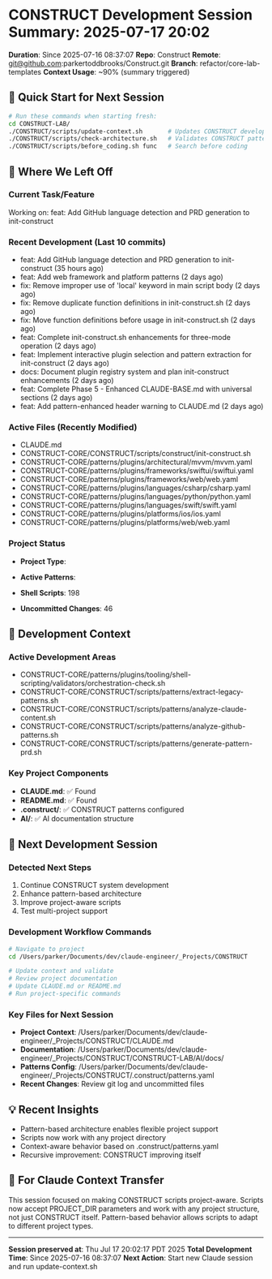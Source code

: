 # CONSTRUCT Development Session Summary: 2025-07-17 20:02
**Duration**: Since 2025-07-16 08:37:07
**Repo**: Construct
**Remote**: git@github.com:parkertoddbrooks/Construct.git
**Branch**: refactor/core-lab-templates
**Context Usage**: ~90% (summary triggered)

## 🎯 Quick Start for Next Session
```bash
# Run these commands when starting fresh:
cd CONSTRUCT-LAB/
./CONSTRUCT/scripts/update-context.sh       # Updates CONSTRUCT development context
./CONSTRUCT/scripts/check-architecture.sh   # Validates CONSTRUCT patterns
./CONSTRUCT/scripts/before_coding.sh func   # Search before coding
```

## 📍 Where We Left Off

### Current Task/Feature
Working on: feat: Add GitHub language detection and PRD generation to init-construct

### Recent Development (Last 10 commits)
- feat: Add GitHub language detection and PRD generation to init-construct (35 hours ago)
- feat: Add web framework and platform patterns (2 days ago)
- fix: Remove improper use of 'local' keyword in main script body (2 days ago)
- fix: Remove duplicate function definitions in init-construct.sh (2 days ago)
- fix: Move function definitions before usage in init-construct.sh (2 days ago)
- feat: Complete init-construct.sh enhancements for three-mode operation (2 days ago)
- feat: Implement interactive plugin selection and pattern extraction for init-construct (2 days ago)
- docs: Document plugin registry system and plan init-construct enhancements (2 days ago)
- feat: Complete Phase 5 - Enhanced CLAUDE-BASE.md with universal sections (2 days ago)
- feat: Add pattern-enhanced header warning to CLAUDE.md (2 days ago)

### Active Files (Recently Modified)
- CLAUDE.md
- CONSTRUCT-CORE/CONSTRUCT/scripts/construct/init-construct.sh
- CONSTRUCT-CORE/patterns/plugins/architectural/mvvm/mvvm.yaml
- CONSTRUCT-CORE/patterns/plugins/frameworks/swiftui/swiftui.yaml
- CONSTRUCT-CORE/patterns/plugins/frameworks/web/web.yaml
- CONSTRUCT-CORE/patterns/plugins/languages/csharp/csharp.yaml
- CONSTRUCT-CORE/patterns/plugins/languages/python/python.yaml
- CONSTRUCT-CORE/patterns/plugins/languages/swift/swift.yaml
- CONSTRUCT-CORE/patterns/plugins/platforms/ios/ios.yaml
- CONSTRUCT-CORE/patterns/plugins/platforms/web/web.yaml

### Project Status
- **Project Type**: 
- **Active Patterns**: 
- **Shell Scripts**:      198



- **Uncommitted Changes**:       46

## 🔧 Development Context

### Active Development Areas
- CONSTRUCT-CORE/patterns/plugins/tooling/shell-scripting/validators/orchestration-check.sh
- CONSTRUCT-CORE/CONSTRUCT/scripts/patterns/extract-legacy-patterns.sh
- CONSTRUCT-CORE/CONSTRUCT/scripts/patterns/analyze-claude-content.sh
- CONSTRUCT-CORE/CONSTRUCT/scripts/patterns/analyze-github-patterns.sh
- CONSTRUCT-CORE/CONSTRUCT/scripts/patterns/generate-pattern-prd.sh

### Key Project Components
- **CLAUDE.md**: ✅ Found
- **README.md**: ✅ Found
- **.construct/**: ✅ CONSTRUCT patterns configured
- **AI/**: ✅ AI documentation structure

## 🚀 Next Development Session

### Detected Next Steps
1. Continue CONSTRUCT system development
2. Enhance pattern-based architecture
3. Improve project-aware scripts
4. Test multi-project support

### Development Workflow Commands
```bash
# Navigate to project
cd /Users/parker/Documents/dev/claude-engineer/_Projects/CONSTRUCT

# Update context and validate
# Review project documentation
# Update CLAUDE.md or README.md
# Run project-specific commands
```

### Key Files for Next Session
- **Project Context**: /Users/parker/Documents/dev/claude-engineer/_Projects/CONSTRUCT/CLAUDE.md
- **Documentation**: /Users/parker/Documents/dev/claude-engineer/_Projects/CONSTRUCT/CONSTRUCT-LAB/AI/docs/
- **Patterns Config**: /Users/parker/Documents/dev/claude-engineer/_Projects/CONSTRUCT/.construct/patterns.yaml
- **Recent Changes**: Review git log and uncommitted files

## 💡 Recent Insights
- Pattern-based architecture enables flexible project support
- Scripts now work with any project directory
- Context-aware behavior based on .construct/patterns.yaml
- Recursive improvement: CONSTRUCT improving itself

## 🤖 For Claude Context Transfer
This session focused on making CONSTRUCT scripts project-aware. Scripts now accept PROJECT_DIR parameters and work with any project structure, not just CONSTRUCT itself. Pattern-based behavior allows scripts to adapt to different project types.

---
**Session preserved at**: Thu Jul 17 20:02:17 PDT 2025
**Total Development Time**: Since 2025-07-16 08:37:07
**Next Action**: Start new Claude session and run update-context.sh
